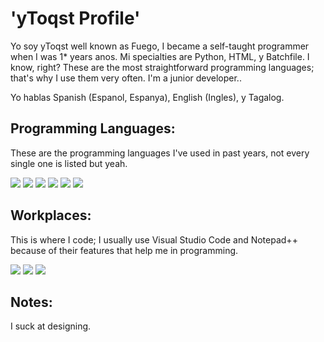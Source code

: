 # 'yToqst Profile'

Yo soy yToqst well known as Fuego, I became a self-taught programmer when I was 1* years anos. Mi specialties are Python, HTML, y Batchfile. I know, right? These are the most straightforward programming languages; that's why I use them very often. I'm a junior developer..

Yo hablas Spanish (Espanol, Espanya), English (Ingles), y Tagalog.

## Programming Languages:

These are the programming languages I've used in past years, not every single one is listed but yeah.

<img src="https://img.shields.io/badge/javascript-%23323330.svg?style=for-the-badge&logo=javascript&logoColor=%23F7DF1E"> <img src="https://img.shields.io/badge/Python-14354C?style=for-the-badge&logo=python&logoColor=wh"> <img src="https://img.shields.io/badge/PHP-777BB4?style=for-the-badge&logo=php&logoColor=white"> <img src="https://img.shields.io/badge/Batchfile-4EAA25?style=for-the-badge&logo=windows&logoColor=white"> <img src="https://img.shields.io/badge/HTML5-E34F26?style=for-the-badge&logo=html5&logoColor=white"> <img src="https://img.shields.io/badge/Python3-3776AB?style=for-the-badge&logo=python&logoColor=white">

## Workplaces:

This is where I code; I usually use Visual Studio Code and Notepad++ because of their features that help me in programming.

<img src="https://img.shields.io/badge/Visual%20Studio%20Code-0078d7.svg?style=for-the-badge&logo=visual-studio-code&logoColor=white"> <img src="https://img.shields.io/badge/GIT-E44C30?style=for-the-badge&logo=git&logoColor=white"> <img src="https://img.shields.io/badge/Notepad++-90E59A.svg?style=for-the-badge&logo=notepad%2B%2B&logoColor=white">

## Notes:

I suck at designing.

